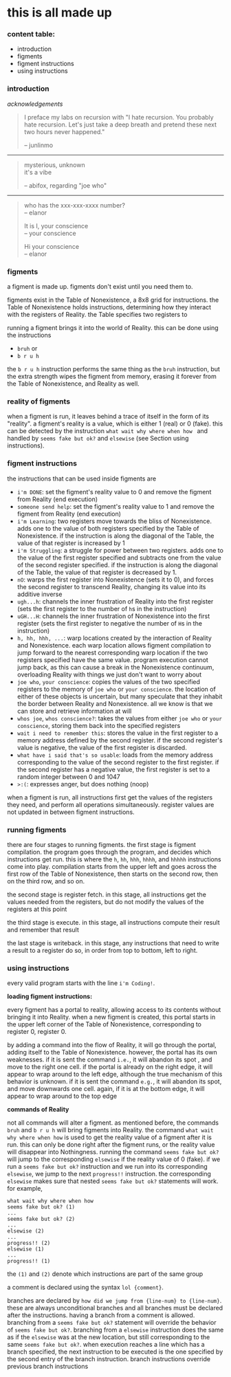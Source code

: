 this is all made up
=
### content table:
- introduction
- figments
- figment instructions
- using instructions

### introduction

*acknowledgements*

> I preface my labs on recursion with "I hate recursion. You probably hate recursion. Let's just take a deep breath
 and pretend these next two hours never happened."
>
> *–* junlinmo
----
> mysterious, unknown  
> it's a vibe
>
> *–* abifox, regarding "joe who"
----
> who has the xxx-xxx-xxxx number?  
> *–* elanor
> 
> It is I, your conscience  
> *–* your conscience
>
> Hi your conscience  
> *–* elanor

### figments

a figment is made up. figments don't exist until you need them to.

figments exist in the Table of Nonexistence, a 8x8 grid for instructions.
the Table of Nonexistence holds instructions, determining how they interact with the registers of Reality. the Table
 specifies two registers to 

running a figment brings it into the world of Reality. this can be done using the instructions
- `bruh` or
- `b r u h`

the `b r u h` instruction performs the same thing as the `bruh` instruction, but the extra strength wipes the figment
 from memory, erasing it forever from the Table of Nonexistence, and Reality as well.
 
### reality of figments

when a figment is run, it leaves behind a trace of itself in the form of its "reality". a figment's reality is a
 value, which is either 1 (real) or 0 (fake). this can be detected by the instruction `what wait why where when how
 ` and handled by `seems fake but ok?` and `elsewise` (see Section using instructions).

### figment instructions

the instructions that can be used inside figments are
- `i'm DONE`: set the figment's reality value to 0 and remove the figment from Reality (end execution)
- `someone send help`: set the figment's reality value to 1 and remove the figment from Reality (end execution)
- `i'm Learning`: two registers move towards the bliss of Nonexistence. adds one to the value of both registers
 specified by the Table of Nonexistence. if the instruction
 is along the diagonal of the Table, the value of that register is increased by 1
- `i'm Struggling`: a struggle for power between two registers. adds one to the value of the first register specified
 and subtracts one from the value of the
 second register specified. if the instruction is along the diagonal of the Table, the value of that register is
  decreased by 1.
- `nO`: warps the first register into Nonexistence (sets it to 0), and forces the second register to transcend
 Reality, changing its value into its additive inverse
- `ugh...h`: channels the inner frustration of Reality into the first register (sets the first register to the number
 of `h`s in the instruction)
- `uGH...H`: channels the inner frustration of Nonexistence into the first register (sets the first register to
 negative the number of `H`s in the instruction)
- `h, hh, hhh, ...`: warp locations created by the interaction of Reality and Nonexistence. each warp location allows
 figment compilation to jump forward to the nearest corresponding warp location if the two registers specified have
  the same value. program execution cannot jump back, as
  this can cause a break in the Nonexistence continuum, overloading Reality with things we just don't want to worry
   about
- `joe who`, `your conscience`: copies the values of the two specified registers to the memory of `joe who` or `your
 conscience`. the location of either of these objects is uncertain, but many speculate that they inhabit the border
  between Reality and Nonexistence. all we know is that we can store and retrieve information at will
- `whos joe`, `whos conscience?`: takes the values from either `joe who` or `your conscience`, storing them back into
 the specified registers
- `wait i need to remember this`: stores the value in the first register to a memory address defined by the second
 register. if the second register's value is negative, the value of the first register is discarded. 
- `what have i said that's so usable`: loads from the memory address corresponding to the value of the second
 register to the first register. if the second register has a negative value, the first register is set to a random
  integer between 0 and 1047
- `>:(`: expresses anger, but does nothing (noop)

when a figment is run, all instructions first get the values of the registers they need, and perform all operations
 simultaneously. register values are not updated in between figment instructions.

### running figments

there are four stages to running figments. the first stage is figment compilation. the program goes through the
 program, and decides which instructions get run. this is where the `h`, `hh`, `hhh`, `hhhh`, and `hhhhh` instructions
  come
  into play.
 compilation starts from the upper left and goes across the first row of the Table of Nonexistence, then starts on the
 second row, then on the third row, and so on. 
 
the second stage is register fetch. in this stage, all instructions get the values needed from the registers, but do not
modify the values of the registers at this point

the third stage is execute. in this stage, all instructions compute their result and remember that result

the last stage is writeback. in this stage, any instructions that need to write a result to a register do so, in
 order from top to bottom, left to right.

### using instructions
every valid program starts with the line `i'm Coding!`.

**loading figment instructions:**

every figment has a portal to reality, allowing access to its contents without bringing it into Reality. when a new
 figment is created, this portal starts in the upper left corner of the Table of Nonexistence, corresponding to
  register 0, register 0.
  
by adding a command into the flow of Reality, it will go through the portal, adding itself to the Table of
 Nonexistence. however, the portal has its own weaknesses. if it is sent the command `i.e.`, it will abandon its spot
 , and move to the right one cell. if the portal is already on the right edge, it will appear to wrap around to the
  left edge, although the true mechanism of this behavior is unknown. if it is sent the command `e.g.`, it will
   abandon its spot, and move downwards one cell. again, if it is at the bottom edge, it will appear to wrap around
    to the top edge

**commands of Reality**

not all commands will alter a figment. as mentioned before, the commands `bruh` and `b r u h` will bring figments
 into Reality. the command `what wait why where when how` is used to get the reality value of a figment after it is
  run. this can only be done right after the figment runs, or the reality value will disappear into Nothingness. running the
   command `seems fake
   but ok?` will jump to the corresponding `elsewise` if the reality value
   of 0
   (fake). if we run a `seems fake but ok?` instruction and we run into its corresponding `elsewise`, we jump to the
    next `progress!!` instruction. the corresponding `elsewise` makes sure that nested 
    `seems fake but ok?` statements will work. for example,
    
    what wait why where when how
    seems fake but ok? (1)
    ...
    seems fake but ok? (2)
    ...
    elsewise (2)
    ...
    progress!! (2)
    elsewise (1)
    ...
    progress!! (1)
    
the `(1)` and `(2)` denote which instructions are part of the same group 

a comment is declared using the syntax `lol {comment}`.

branches are declared by `how did we jump from {line-num} to {line-num}`. these are always unconditional branches and
 all
branches must be declared after the instructions. having a branch from a comment is allowed. branching from a `seems
 fake but ok?` statement will override the behavior of `seems fake but ok?`. branching from a `elsewise` instruction
  does the same as if the `elsewise` was at the new location, but still corresponding to the same `seems fake but ok?`.
  when execution reaches a line which has a branch specified, the next instruction to be executed is the one
   specified by the second entry of the branch instruction.
branch instructions override previous branch instructions 
